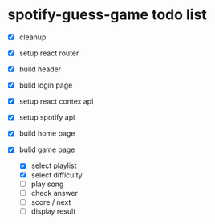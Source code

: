 # spotify-guess-game todo list

* [x] cleanup

* [x] setup react router
* [x] build header
* [x] bulid login page
* [x] setup react contex api
* [x] setup spotify api
* [x] build home page
* [x] bulid game page
  * [x] select playlist
  * [x] select difficulty
  * [ ] play song
  * [ ] check answer
  * [ ] score / next
  * [ ] display result  
